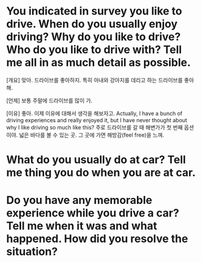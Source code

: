 # You indicated in survey you like to drive. When do you usually enjoy driving? Why do you like to drive? Who do you like to drive with? Tell me all in as much detail as possible.

[개요] 맞아. 드라이브를 좋아하지. 특히 아내와 강아지를 데리고 하는 드라이브를 좋아해.

[언제] 보통 주말에 드라이브를 많이 가. 

[이유] 좋아. 이제 이유에 대해서 생각을 해보자고. Actually, I have a bunch of driving experiences and really enjoyed it, but I have never thought about why I like driving so much like this? 주로 드라이브를 갈 때 해변가가 첫 번째 옵션이야. 넓은 바다를 볼 수 있는 곳. 그 곳에 가면 해방감(feel free)을 느껴.

# What do you usually do at car? Tell me thing you do when you are at car.



# Do you have any memorable experience while you drive a car? Tell me when it was and what happened. How did you resolve the situation?

